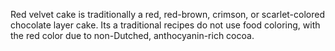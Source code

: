 Red velvet cake is traditionally a red, red-brown, crimson, or scarlet-colored chocolate layer cake.
Its a traditional recipes do not use food coloring, with the red color due to non-Dutched, anthocyanin-rich cocoa.